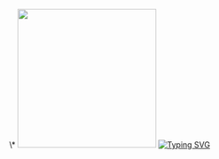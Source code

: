 \\\*
<img src="https://wunian.netlify.app/img/tx.png" width="250" height="250" />
[![Typing SVG](https://readme-typing-svg.demolab.com?font=Fira+Code&duration=500&pause=20&width=800&height=10000&lines=祝;梨;汁;汁;，;中;考;必;胜;!&left=true&size=800&color=%23FF0000&multiline=true&repeat=true)](https://wunian.xyz)